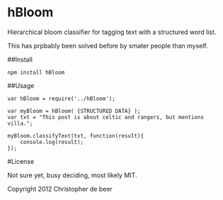 hBloom
=========
Hierarchical bloom classifier for tagging text with a structured word list.



This has prpbably been solved before by smater people than myself.


##Install

	npm install hBloom

##Usage

	var hBloom = require('../hBloom');

	var myBloom = hBloom( {STRUCTURED DATA} );
	var txt = "This post is about celtic and rangers, but mentions villa.";

	myBloom.classifyText(txt, function(result){
		console.log(result);
	});


#License

Not sure yet, busy deciding, most likely MIT.
	
Copyright 2012 Christopher de beer